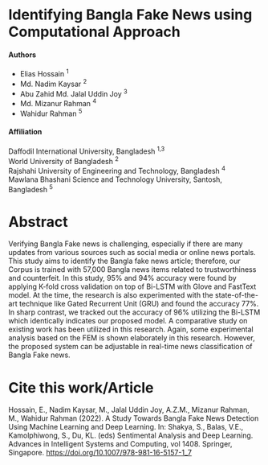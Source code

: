 # Identifying Bangla Fake News using Computational Approach 


<h4> Authors</h4>
<ul>
<li>Elias Hossain <sup>1</sup></li>
<li>Md. Nadim Kaysar <sup>2</sup></li>
<li>Abu Zahid Md. Jalal Uddin Joy <sup>3</sup></li>
<li>Md. Mizanur Rahman <sup>4</sup></li>
<li>Wahidur Rahman <sup>5</sup></li>
</ul>

<h4> Affiliation</h4>

Daffodil International University, Bangladesh <sup>1,3</sup> <br> 
World University of Bangladesh <sup>2</sup> <br> 
Rajshahi University of Engineering and Technology, Bangladesh <sup>4</sup> <br> 
Mawlana Bhashani Science and Technology University, Santosh, Bangladesh <sup>5</sup> <br> 


# Abstract
Verifying Bangla Fake news is challenging, especially if there are many updates from various sources such as social media or online news portals. This study aims to identify the Bangla fake news article; therefore, our Corpus is trained with 57,000 Bangla news items related to trustworthiness and counterfeit. In this study, 95% and 94% accuracy were found by applying K-fold cross validation on top of Bi-LSTM with Glove and FastText model. At the time, the research is also experimented with the state-of-the-art technique like Gated Recurrent Unit (GRU) and found the accuracy 77%. In sharp contrast, we tracked out the accuracy of 96% utilizing the Bi-LSTM which identically indicates our proposed model. A comparative study on existing work has been utilized in this research. Again, some experimental analysis based on the FEM is shown elaborately in this research. However, the proposed system can be adjustable in real-time news classification of Bangla Fake news.

# Cite this work/Article

Hossain, E., Nadim Kaysar, M., Jalal Uddin Joy, A.Z.M., Mizanur Rahman, M., Wahidur Rahman (2022). A Study Towards Bangla Fake News Detection Using Machine Learning and Deep Learning. In: Shakya, S., Balas, V.E., Kamolphiwong, S., Du, KL. (eds) Sentimental Analysis and Deep Learning. Advances in Intelligent Systems and Computing, vol 1408. Springer, Singapore. https://doi.org/10.1007/978-981-16-5157-1_7
